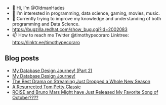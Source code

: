 - 👋 Hi, I’m @OldmanHades
- 👀 I’m interested in programming, data science, gaming, movies, music.
- 🌱 Currently trying to improve my knowledge and understanding of both programming and Data Science.
- https://bugzilla.redhat.com/show_bug.cgi?id=2002083
- 📫 How to reach me Twitter @timothypecoraro
Linktree: https://linktr.ee/timothypecoraro

## Blog posts
<!-- BLOG-POST-LIST:START -->
- [My Database Design Journey! &lpar;Part 2&rpar;](https://medium.com/@timothypecoraro/my-database-design-journey-part-2-73f943247d46?source=rss-5097f5c9b801------2)
- [My Database Design Journey!](https://medium.com/@timothypecoraro/my-database-design-journey-ce610570d821?source=rss-5097f5c9b801------2)
- [The Best Drama on Streaming Just Dropped a Whole New Season](https://medium.com/@timothypecoraro/the-best-drama-on-streaming-just-dropped-a-whole-new-season-507af9ba2b6a?source=rss-5097f5c9b801------2)
- [A Resurrected Tom Petty Classic](https://medium.com/@timothypecoraro/a-resurrected-tom-petty-classic-e516eb3afd21?source=rss-5097f5c9b801------2)
- [ROISE and Bruno Mars Might have Just Released My Favorite Song of October????](https://medium.com/@timothypecoraro/roise-and-bruno-mars-might-have-just-released-my-favorite-song-of-october-ca2610a1bbeb?source=rss-5097f5c9b801------2)
<!-- BLOG-POST-LIST:END -->
